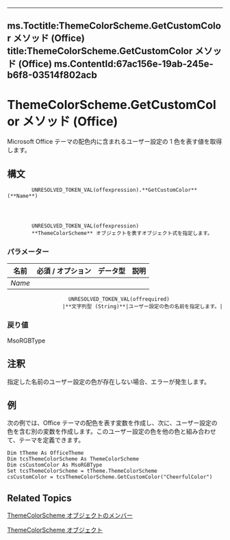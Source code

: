 

---
ms.Toctitle:ThemeColorScheme.GetCustomColor メソッド (Office)
title:ThemeColorScheme.GetCustomColor メソッド (Office)
ms.ContentId:67ac156e-19ab-245e-b6f8-03514f802acb
---
# ThemeColorScheme.GetCustomColor メソッド (Office)




Microsoft Office テーマの配色内に含まれるユーザー設定の 1 色を表す値を取得します。

## 構文

            UNRESOLVED_TOKEN_VAL(offexpression).**GetCustomColor**(**Name**)




            UNRESOLVED_TOKEN_VAL(offexpression)
            **ThemeColorScheme** オブジェクトを表すオブジェクト式を指定します。

### パラメーター

|**名前**|**必須 / オプション**|**データ型**|**説明**|
|---|---|---|---|
|*Name*|
                        UNRESOLVED_TOKEN_VAL(offrequired)
                      |**文字列型 (String)**|ユーザー設定の色の名前を指定します。|



### 戻り値
MsoRGBType





## 注釈
指定した名前のユーザー設定の色が存在しない場合、エラーが発生します。



## 例
次の例では、Office テーマの配色を表す変数を作成し、次に、ユーザー設定の色を含む別の変数を作成します。このユーザー設定の色を他の色と組み合わせて、テーマを定義できます。

```vba
Dim tTheme As OfficeTheme 
Dim tcsThemeColorScheme As ThemeColorScheme 
Dim csCustomColor As MsoRGBType 
Set tcsThemeColorScheme = tTheme.ThemeColorScheme 
csCustomColor = tcsThemeColorScheme.GetCustomColor("CheerfulColor") 

```




## Related Topics

[ThemeColorScheme オブジェクトのメンバー](0b73a1ec-7d1e-1b94-6411-ddf0ec95d935.md)

[ThemeColorScheme オブジェクト](aa4e888e-cdcd-4682-13e3-fcae1a9e4d46.md)




